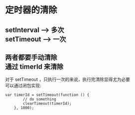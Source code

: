 # 定时器的清除
setInterval --> 多次 <br>
setTimeout --> 一次 <br>
---
两者都要手动清除 <br>
通过 timerId 来清除 <br>
---
对于 setTimeout ，只执行一次的来说，执行完清除显得尤为必要 <br>
可以通过闭包实现: <br>

```
var timerId = setTimeout(function () {
		// do something
		clearTimeout(timerId);
	}, 1000);
```
